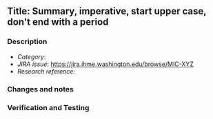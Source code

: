 ## Title: Summary, imperative, start upper case, don't end with a period
<!-- Ideally, <=50 chars. 50 chars is here..: -->

### Description
<!-- For use in commit message, wrap at 72 chars. 72 chars is here: -->
- *Category*: <!-- one of bugfix, implementation, refactor, revert,
                   test, release, other/misc -->
- *JIRA issue*: https://jira.ihme.washington.edu/browse/MIC-XYZ
- *Research reference*: <!--Link to research documentation for code -->

### Changes and notes
<!-- 
Change description – why, what, anything unexplained by the above.
Include guidance to reviewers if changes are complex.
--> 

### Verification and Testing
<!--
Details on how code was verified. Consider: plots, images, (small) csv files.
-->

